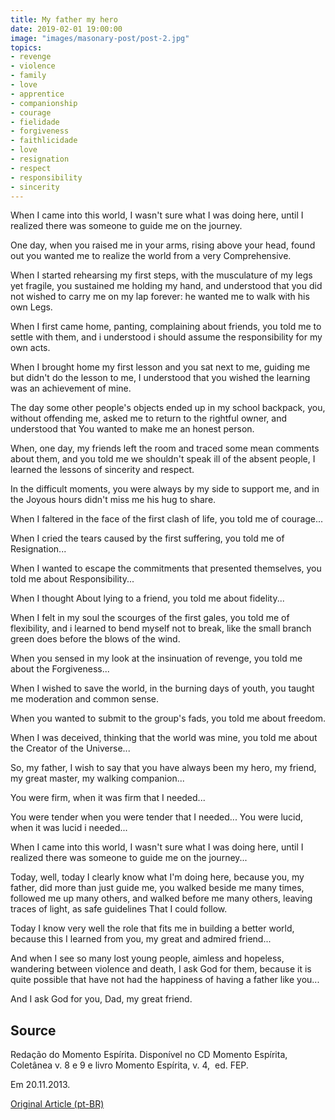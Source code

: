 ```yaml
---
title: My father my hero
date: 2019-02-01 19:00:00
image: "images/masonary-post/post-2.jpg"
topics: 
- revenge
- violence
- family
- love
- apprentice
- companionship
- courage
- fielidade
- forgiveness
- faithlicidade
- love
- resignation
- respect
- responsibility
- sincerity
---
```


When I came into this world, I wasn't sure what I was doing here,
until I realized there was someone to guide me on the journey.

One day, when you raised me in your arms, rising above your head,
found out you wanted me to realize the world from a very
Comprehensive.

When I started rehearsing my first steps, with the musculature of my legs
yet fragile, you sustained me holding my hand, and understood that you did not
wished to carry me on my lap forever: he wanted me to walk with his own
Legs.

When I first came home, panting, complaining about friends,
you told me to settle with them, and i understood i should assume the
responsibility for my own acts.

When I brought home my first lesson and you sat next to me,
guiding me but didn't do the lesson to me, I understood that you wished the
learning was an achievement of mine.

The day some other people's objects ended up in my school backpack,
you, without offending me, asked me to return to the rightful owner, and understood that
You wanted to make me an honest person.

When, one day, my friends left the room and traced some mean comments
about them, and you told me we shouldn't speak ill of the absent people,
I learned the lessons of sincerity and respect.

In the difficult moments, you were always by my side to support me, and in the
Joyous hours didn't miss me his hug to share.

When I faltered in the face of the first clash of life, you told me of courage...

When I cried the tears caused by the first suffering, you told me of
Resignation...

When I wanted to escape the commitments that presented themselves, you told me about
Responsibility...

When I thought About lying to a friend, you told me about fidelity...

When I felt in my soul the scourges of the first gales, you told me of
flexibility, and i learned to bend myself not to break, like the small branch
green does before the blows of the wind.

When you sensed in my look at the insinuation of revenge, you told me about the
Forgiveness...

When I wished to save the world, in the burning days of youth, you taught me
moderation and common sense.

When you wanted to submit to the group's fads, you told me about freedom.

When I was deceived, thinking that the world was mine, you told me about the Creator of the
Universe...

So, my father, I wish to say that you have always been my hero, my friend, my
great master, my walking companion...

You were firm, when it was firm that I needed...

You were tender when you were tender that I needed... You were lucid,
when it was lucid i needed...

When I came into this world, I wasn't sure what I was doing here,
until I realized there was someone to guide me on the journey...

Today, well, today I clearly know what I'm doing here, because you, my
father, did more than just guide me, you walked beside me many times,
followed me up many others, and walked before me many others,
leaving traces of light, as safe guidelines That I could follow.

Today I know very well the role that fits me in building a better world,
because this I learned from you, my great and admired friend...

And when I see so many lost young people, aimless and hopeless, wandering
between violence and death, I ask God for them, because it is quite possible that
have not had the happiness of having a father like you...

And I ask God for you, Dad, my great friend.

## Source
Redação do Momento Espírita.
Disponível no CD Momento Espírita, Coletânea v. 8 e 9
e livro Momento Espírita, v. 4,  ed. FEP.

Em 20.11.2013.

[Original Article (pt-BR)](http://momento.com.br/pt/ler_texto.php?id=773)
